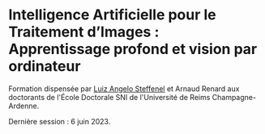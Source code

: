 # Intelligence Artificielle pour le Traitement d’Images : Apprentissage profond et vision par ordinateur

Formation dispensée par [Luiz Angelo Steffenel](https://github.com/lsteffenel) et Arnaud Renard aux doctorants de l'École Doctorale SNI de l'Université de Reims Champagne-Ardenne.

Dernière session : 6 juin 2023.


